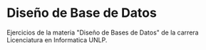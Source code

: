 # Diseño de Base de Datos
Ejercicios de la materia "Diseño de Bases de Datos" de la carrera Licenciatura en Informatica UNLP.
